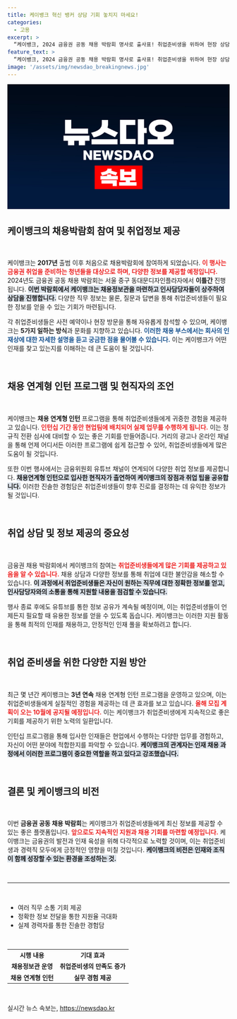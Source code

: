 ```yaml
---
title: 케이뱅크 혁신 뱅커 상담 기회 놓치지 마세요!
categories:
  - 고용
excerpt: >
  “케이뱅크, 2024 금융권 공동 채용 박람회 명사로 출사표! 취업준비생을 위하여 현장 상담과 유익한 정보 제공 예정. 놓치지 마세요!”
feature_text: >
  “케이뱅크, 2024 금융권 공동 채용 박람회 명사로 출사표! 취업준비생을 위하여 현장 상담과 유익한 정보 제공 예정. 놓치지 마세요!”
image: '/assets/img/newsdao_breakingnews.jpg'
---
```


<p><img src="/assets/img/newsdao_breakingnews.jpg" alt="koreaapp 속보" /></p>

<h2 data-ke-size="size26">케이뱅크의 채용박람회 참여 및 취업정보 제공</h2>

<p data-ke-size="size16">&nbsp;</p>

<p>케이뱅크는 <strong>2017년</strong> 출범 이후 처음으로 채용박람회에 참여하게 되었습니다. <b><span style="color: #ee2323;">이 행사는 금융권 취업을 준비하는 청년들을 대상으로 하며, 다양한 정보를 제공할 예정입니다.</span></b> 2024년도 금융권 공동 채용 박람회는 서울 중구 동대문디자인플라자에서 <strong>이틀간</strong> 진행됩니다. <b><span style="background-color: #21538527;">이번 박람회에서 케이뱅크는 채용정보관을 마련하고 인사담당자들이 상주하여 상담을 진행합니다.</span></b> 다양한 직무 정보는 물론, 질문과 답변을 통해 취업준비생들이 필요한 정보를 얻을 수 있는 기회가 마련됩니다. </p>

<p>각 취업준비생들은 사전 예약이나 현장 방문을 통해 자유롭게 참석할 수 있으며, 케이뱅크는 <strong>5가지 일하는 방식</strong>과 문화를 지향하고 있습니다. <b><span style="color: #1a5490;">이러한 채용 부스에서는 회사의 인재상에 대한 자세한 설명을 듣고 궁금한 점을 물어볼 수 있습니다.</span></b> 이는 케이뱅크가 어떤 인재를 찾고 있는지를 이해하는 데 큰 도움이 될 것입니다.</p>

<p data-ke-size="size16">&nbsp;</p>

<h2 data-ke-size="size26">채용 연계형 인턴 프로그램 및 현직자의 조언</h2>

<p data-ke-size="size16">&nbsp;</p>

<p>케이뱅크는 <strong>채용 연계형 인턴</strong> 프로그램을 통해 취업준비생들에게 귀중한 경험을 제공하고 있습니다. <b><span style="color: #ee2323;">인턴십 기간 동안 현업팀에 배치되어 실제 업무를 수행하게 됩니다.</span></b> 이는 정규직 전환 심사에 대비할 수 있는 좋은 기회를 만들어줍니다. 거리의 광고나 온라인 채널을 통해 언제 어디서든 이러한 프로그램에 쉽게 접근할 수 있어, 취업준비생들에게 많은 도움이 될 것입니다.</p>

<p>또한 이번 행사에서는 금융위원회 유튜브 채널이 연계되어 다양한 취업 정보를 제공합니다. <b><span style="background-color: #21538527;">채용연계형 인턴으로 입사한 현직자가 출연하여 케이뱅크의 장점과 취업 팁을 공유합니다.</span></b> 이러한 진솔한 경험담은 취업준비생들이 향후 진로를 결정하는 데 유익한 정보가 될 것입니다.</p>

<p data-ke-size="size16">&nbsp;</p>

<h2 data-ke-size="size26">취업 상담 및 정보 제공의 중요성</h2>

<p data-ke-size="size16">&nbsp;</p>

<p>금융권 채용 박람회에서 케이뱅크의 참여는 <b><span style="color: #ee2323;">취업준비생들에게 많은 기회를 제공하고 있음을 알 수 있습니다.</span></b> 채용 상담과 다양한 정보를 통해 취업에 대한 불안감을 해소할 수 있습니다. <b><span style="background-color: #21538527;">이 과정에서 취업준비생들은 자신이 원하는 직무에 대한 정확한 정보를 얻고, 인사담당자와의 소통을 통해 지원할 내용을 점검할 수 있습니다.</span></b> </p>

<p>행사 종료 후에도 유튜브를 통한 정보 공유가 계속될 예정이며, 이는 취업준비생들이 언제든지 필요할 때 유용한 정보를 얻을 수 있도록 돕습니다. 케이뱅크는 이러한 지원 활동을 통해 최적의 인재를 채용하고, 안정적인 인재 풀을 확보하려고 합니다.</p>

<p data-ke-size="size16">&nbsp;</p>

<h2 data-ke-size="size26">취업 준비생을 위한 다양한 지원 방안</h2>

<p data-ke-size="size16">&nbsp;</p>

<p>최근 몇 년간 케이뱅크는 <strong>3년 연속</strong> 채용 연계형 인턴 프로그램을 운영하고 있으며, 이는 취업준비생들에게 실질적인 경험을 제공하는 데 큰 효과를 보고 있습니다. <b><span style="color: #ee2323;">올해 모집 계획이 오는 10월에 공지될 예정입니다.</span></b> 이는 케이뱅크가 취업준비생에게 지속적으로 좋은 기회를 제공하기 위한 노력의 일환입니다.</p>

<p>인턴십 프로그램을 통해 입사한 인재들은 현업에서 수행하는 다양한 업무를 경험하고, 자신이 어떤 분야에 적합한지를 파악할 수 있습니다. <b><span style="background-color: #21538527;">케이뱅크의 관계자는 인재 채용 과정에서 이러한 프로그램이 중요한 역할을 하고 있다고 강조했습니다.</span></b></p>

<p data-ke-size="size16">&nbsp;</p>

<h2 data-ke-size="size26">결론 및 케이뱅크의 비전</h2>

<p data-ke-size="size16">&nbsp;</p>

<p>이번 <strong>금융권 공동 채용 박람회</strong>는 케이뱅크가 취업준비생들에게 최신 정보를 제공할 수 있는 좋은 플랫폼입니다. <b><span style="color: #ee2323;">앞으로도 지속적인 지원과 채용 기회를 마련할 예정입니다.</span></b> 케이뱅크는 금융권의 발전과 인재 육성을 위해 다각적으로 노력할 것이며, 이는 취업준비생과 경력직 모두에게 긍정적인 영향을 미칠 것입니다. <b><span style="background-color: #21538527;">케이뱅크의 비전은 인재와 조직이 함께 성장할 수 있는 환경을 조성하는 것.</span></b></p>

<p data-ke-size="size16">&nbsp;</p>

<hr>

<p data-ke-size="size16">&nbsp;</p>

<ul>
    <li>여러 직무 소통 기회 제공</li>
    <li>정확한 정보 전달을 통한 지원율 극대화</li>
    <li>실제 경력자를 통한 진솔한 경험담</li>
</ul>

<p data-ke-size="size16">&nbsp;</p>

<table style="width: 100%;">
    <tbody>
        <tr>
            <td style="text-align: center; height: 17px;"><b>시행 내용</b></td>
            <td style="text-align: center; height: 17px;"><b>기대 효과</b></td>
        </tr>
        <tr>
            <td style="text-align: center; height: 17px;"><b>채용정보관 운영</b></td>
            <td style="text-align: center; height: 17px;"><b>취업준비생의 만족도 증가</b></td>
        </tr>
        <tr>
            <td style="text-align: center; height: 17px;"><b>채용 연계형 인턴</b></td>
            <td style="text-align: center; height: 17px;"><b>실무 경험 제공</b></td>
        </tr>
    </tbody>
</table>

<p data-ke-size="size16">&nbsp;</p>
실시간 뉴스 속보는, <a href="https://newsdao.kr" rel="dofollow">https://newsdao.kr</a>


